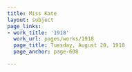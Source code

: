 ```yaml
---
title: Miss Kate
layout: subject
page_links:
- work_title: '1918'
  work_url: pages/works/1918
  page_title: Tuesday, August 20, 1918
  page_anchor: page-608

---
```

